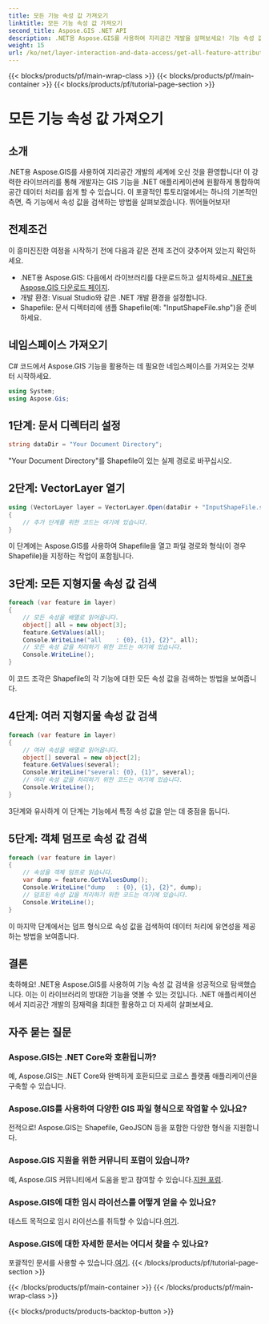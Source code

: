 ```yaml
---
title: 모든 기능 속성 값 가져오기
linktitle: 모든 기능 속성 값 가져오기
second_title: Aspose.GIS .NET API
description: .NET용 Aspose.GIS를 사용하여 지리공간 개발을 살펴보세요! 기능 속성 값을 원활하게 검색합니다. 지금 다운로드하여 공간 코딩 모험을 즐겨보세요.
weight: 15
url: /ko/net/layer-interaction-and-data-access/get-all-feature-attribute-values/
---
```


{{< blocks/products/pf/main-wrap-class >}}
{{< blocks/products/pf/main-container >}}
{{< blocks/products/pf/tutorial-page-section >}}

# 모든 기능 속성 값 가져오기

## 소개
.NET용 Aspose.GIS를 사용하여 지리공간 개발의 세계에 오신 것을 환영합니다! 이 강력한 라이브러리를 통해 개발자는 GIS 기능을 .NET 애플리케이션에 원활하게 통합하여 공간 데이터 처리를 쉽게 할 수 있습니다. 이 포괄적인 튜토리얼에서는 하나의 기본적인 측면, 즉 기능에서 속성 값을 검색하는 방법을 살펴보겠습니다. 뛰어들어보자!
## 전제조건
이 흥미진진한 여정을 시작하기 전에 다음과 같은 전제 조건이 갖추어져 있는지 확인하세요.
-  .NET용 Aspose.GIS: 다음에서 라이브러리를 다운로드하고 설치하세요.[.NET용 Aspose.GIS 다운로드 페이지](https://releases.aspose.com/gis/net/).
- 개발 환경: Visual Studio와 같은 .NET 개발 환경을 설정합니다.
- Shapefile: 문서 디렉터리에 샘플 Shapefile(예: "InputShapeFile.shp")을 준비하세요.
## 네임스페이스 가져오기
C# 코드에서 Aspose.GIS 기능을 활용하는 데 필요한 네임스페이스를 가져오는 것부터 시작하세요.
```csharp
using System;
using Aspose.Gis;
```
## 1단계: 문서 디렉터리 설정
```csharp
string dataDir = "Your Document Directory";
```
"Your Document Directory"를 Shapefile이 있는 실제 경로로 바꾸십시오.
## 2단계: VectorLayer 열기
```csharp
using (VectorLayer layer = VectorLayer.Open(dataDir + "InputShapeFile.shp", Drivers.Shapefile))
{
    // 추가 단계를 위한 코드는 여기에 있습니다.
}
```
이 단계에는 Aspose.GIS를 사용하여 Shapefile을 열고 파일 경로와 형식(이 경우 Shapefile)을 지정하는 작업이 포함됩니다.
## 3단계: 모든 지형지물 속성 값 검색
```csharp
foreach (var feature in layer)
{
    // 모든 속성을 배열로 읽어옵니다.
    object[] all = new object[3];
    feature.GetValues(all);
    Console.WriteLine("all    : {0}, {1}, {2}", all);
    // 모든 속성 값을 처리하기 위한 코드는 여기에 있습니다.
    Console.WriteLine();
}
```
이 코드 조각은 Shapefile의 각 기능에 대한 모든 속성 값을 검색하는 방법을 보여줍니다.
## 4단계: 여러 지형지물 속성 값 검색
```csharp
foreach (var feature in layer)
{
    // 여러 속성을 배열로 읽어옵니다.
    object[] several = new object[2];
    feature.GetValues(several);
    Console.WriteLine("several: {0}, {1}", several);
    // 여러 속성 값을 처리하기 위한 코드는 여기에 있습니다.
    Console.WriteLine();
}
```
3단계와 유사하게 이 단계는 기능에서 특정 속성 값을 얻는 데 중점을 둡니다.
## 5단계: 객체 덤프로 속성 값 검색
```csharp
foreach (var feature in layer)
{
    // 속성을 객체 덤프로 읽습니다.
    var dump = feature.GetValuesDump();
    Console.WriteLine("dump   : {0}, {1}, {2}", dump);
    // 덤프된 속성 값을 처리하기 위한 코드는 여기에 있습니다.
    Console.WriteLine();
}
```
이 마지막 단계에서는 덤프 형식으로 속성 값을 검색하여 데이터 처리에 유연성을 제공하는 방법을 보여줍니다.
## 결론
축하해요! .NET용 Aspose.GIS를 사용하여 기능 속성 값 검색을 성공적으로 탐색했습니다. 이는 이 라이브러리의 방대한 기능을 엿볼 수 있는 것입니다. .NET 애플리케이션에서 지리공간 개발의 잠재력을 최대한 활용하고 더 자세히 살펴보세요.
## 자주 묻는 질문
### Aspose.GIS는 .NET Core와 호환됩니까?
예, Aspose.GIS는 .NET Core와 완벽하게 호환되므로 크로스 플랫폼 애플리케이션을 구축할 수 있습니다.
### Aspose.GIS를 사용하여 다양한 GIS 파일 형식으로 작업할 수 있나요?
전적으로! Aspose.GIS는 Shapefile, GeoJSON 등을 포함한 다양한 형식을 지원합니다.
### Aspose.GIS 지원을 위한 커뮤니티 포럼이 있습니까?
 예, Aspose.GIS 커뮤니티에서 도움을 받고 참여할 수 있습니다.[지원 포럼](https://forum.aspose.com/c/gis/33).
### Aspose.GIS에 대한 임시 라이선스를 어떻게 얻을 수 있나요?
 테스트 목적으로 임시 라이선스를 취득할 수 있습니다.[여기](https://purchase.aspose.com/temporary-license/).
### Aspose.GIS에 대한 자세한 문서는 어디서 찾을 수 있나요?
 포괄적인 문서를 사용할 수 있습니다.[여기](https://reference.aspose.com/gis/net/).
{{< /blocks/products/pf/tutorial-page-section >}}

{{< /blocks/products/pf/main-container >}}
{{< /blocks/products/pf/main-wrap-class >}}

{{< blocks/products/products-backtop-button >}}
